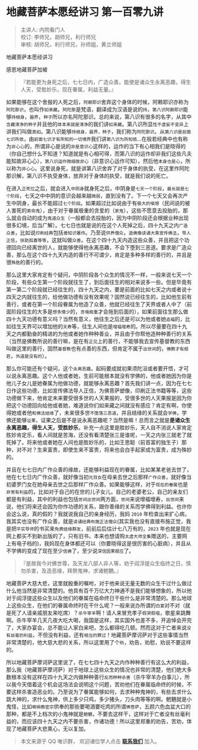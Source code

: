 # 地藏菩萨本愿经讲习 第一百零九讲

> 主讲人: 内院看门人 <br />
> 校订: 李师兄，胡师兄，利行师兄 <br />
> 审核: 胡师兄，利行师兄，孙师姐，黄兰师姐 <br />

地藏菩萨本愿经讲习

感恩地藏菩萨加被

> 『若能更为身死之后，七七日内，广造众善。能使是诸众生永离恶趣，得生人天，受胜妙乐，现在眷属，利益无量。』

如果能够在这个舍报的人死之后，`阿赖耶识`舍弃这个身体的时候，阿赖耶识亦称为`阿陀那识`，也叫作`如来藏`。`阿陀那`是梵语，翻译成为汉语是说的`持`，`第八识阿赖耶识`能够`持根身`，`器界`，`种子`所以亦名阿陀那识。总的来说，第八识有很多的名字，从其中`含藏清净的种子`并且他的`体本来就是清净`的我们讲`如来藏`。第八识所显`性不虚妄不变异`上讲我们叫做`真如`。第八识能够`持根身，器界，种子`，我们称为`阿陀那识`。从`第八识是前面七识所依`，由`前面七识才有所知的一切境界`我们讲`第八识为所知依`...在般若经典中也有称为`非心心`的，所谓非心是说的`非是意识心`这样的，运作的当下有心相我们是晓得的（你自己想什么不知道？知道就是有心相可得，而第八识的运作却非我们这些凡夫能知故非心心），`第八识运作微细故非心`（非意识心运作可知），然后他`本身也是心`，所以称为`非心心`。这里说身死，就是讲第八识舍弃了对于身体的执受，在这里作阿陀那识解，第八识不执受身体，放弃对于身体的执受，就是我们说的死亡。

在进入`正死位`之后，就会进入`中阴身`就身死之后，中阴身是`七天一个阶段`，`最长就是七个阶段`，七天之中中阴的意识会越来越`微弱`，直到没有了。下一个七天又会再次产生中阴身，最长不能超过`七个阶段`。如果超过比如说由于有`极大的嗔恨`（民间说的被人害死的`索命鬼`），由于对于眷属极重的贪爱的（`家鬼`），这些不愿意去投胎的，那么就会自动的成为`鬼道众生`（一般都会去投胎的，因为中阴阶段还会根据业种出现很多幻境，后当广解）。七七日也就是说的在这个人死掉之后，四十九天之内`广造众善`，比如说`印刷经典`包括`善知识著作`。乃至说`供养僧众`，`造佛像读诵大乘宣传佛法`，`导人正信`，`扶助孤寡等等`，这就叫做`众善`。在这个四十九天内造这些众善，并且把这个功德回向已经离世的人，就能够使得他永离恶趣，不会下堕到三恶道。要求是广造众善，那么在这个四十九天内造的善行不可谓少，肯定是多种多样的善行的，并且是很`殊胜`的善行的。

那么这里大家肯定有个疑问，中阴阶段各个众生的情况不一样，一般来说七天一个阶段，有些众生第一个阶段就往生了，到后面往生的相对来说多一些。但是毕竟有第一第二个阶段就已经往生的，四十九天之内，要是前面的比如七天之内或者说十四天之内就往生的，给他做功德有没有效果呢？固然说已经往生的，比如他生前有善行，或者在第一个阶段眷属为他造了众善，他就已经往生了天界或者人中了（前面阶段往生的大多是`想多情少`的，`贪嗔痴重`才会拖到后面的），如果前面往生那么做四十九天功德有意义吗？当然有意义，他往生之后还是可以为他或者她`追福`的，比如往生天界可以增加他的`天寿`等，往生人间也是`增福增寿`的。所以尽量要在四十九天之内都勤奋的精进的为他或者她作种种善业，并且由于你帮他造种种善行的关系（当然是佛教所说的善行嘛，是在有`正见`上的善行，不能够我去宣传基督教的东西叫做这里的善行，固然`基督教`也有点善的东西，但肯定不属于`出世间`的，`佛教才有般若`，`外道是没有的`）。

那么你可能还有个疑问，这个`永离恶趣`，起码要成就初果须陀洹或者要开悟，才可以说永离恶趣。这个人他或者她，生前可能根本就没有学佛的，他或者她因为你是他儿子女儿是她眷属为他做功德，就能够永离恶趣？首先我们讲一点，因为在七七日作这些功德，比如宣传佛法导人正信，为佛菩萨塑像，印刷正法书籍等等，这些功德做下来，他肯定未来要受很多世的人天果报的，受很多世的人天果报是因为你把这个功德回向给他或者她，难道说你们如来藏之间就没有感应？肯定有啊，你使得她或者他`和佛法结缘`了，未来很多世`不堕落三恶道`，并且结缘的关系就会`学佛`，学佛还能够`证果`，证果之后是不是说永离恶趣呢？当然是嘛！总而言之就是**是诸众生永离恶趣，得生人天，受胜妙乐**，补充一点这里是胜妙乐，天人自不消说人家肯定胜妙肯定乐，看人间就是苦海，还没有看清楚张三是谁呢，一天之内张三就老了就死掉了。将来他或者她在人间也是胜妙乐的，比如王思聪（前首富的独生子）那种，对不对？生来富贵，即使生来不富贵，将来也会白手起家成为富贵，成为殊妙的。

并且在七七日内广作众善的缘故，还能够利益现在的眷属，比如某某老爸去世了，他在七七日内广作众善，就好像当初`光目女`在母亲去世之后那样`广作众善`，就好像当初婆罗门女在她母亲去世之后那样广作众善。如果能够这样，对于`现在的眷属`也是`非常有利益`的，比如对于自己的在世的儿子女儿，自己的老婆老公，自己的亲友们都是有利益，其中的利益也包括`世间出世间`两方面，`世间`来说增福增寿，`出世间`来说，他们将来还会因为你作功德的关系，跟你善缘的关系而学佛得到利益。也许你会这么说，真的假的？我就说我自己的亲身经历，我妈 `2010` 年检查出来扩心病，我其实也没有广作众善，就是`读诵经典布施正法僧众`(其实我也没有直接布施正觉，我是把`平实导师`的书买来`免费结缘群友`，前前后后估计七八万有的，`2023` 年也就是现在网上都买不到新出版的了，只有旧书，本来也想请购`太虚大师全集`赠送的，主要网上有电子档的)，我妈现在身体都还可以（你要晓得这是很厉害的心脏病），并且从不学佛的变成了现在至少`信佛`了，至少说`深信因果报应`了。

> 『是故我今对佛世尊，及天龙八部人非人等，劝于阎浮提众生临终之日，慎勿杀害，及造恶缘，拜祭鬼神，求诸魍魉。』

地藏菩萨大慈大悲，这里就殷重的嘱咐，对于他来说无量无数的众生干过什么做过什么他当然是非常清楚的。他具有百千万亿大力神通不是我们能够想象的，所以他对于阎浮提这些众生以及他们的眷属在临命终日干些什么是非常清楚的。那么地球上这些众生，在他们的眷属命终时在干什么呢？一般来说办所谓的`白宴`对不对（就是死了人请亲戚朋友来吃席）？`杀牛宰羊`啊！请人来冒充孝子`假哭假唱`，歌星来跳舞啊。杀牛宰羊几天几夜大吃大喝，我国是这样，其实国外也差不多，开追悼会开完了，大家办宴会，总不能让人家白来吧，怎么都得吃几顿。然而这对于亡者来说`没有丝毫的利益`，不但没有利益，还有`相当的罪过`！地藏菩萨摩诃萨对于这些事情当然非常清楚的，他大慈大悲的关系，所以这里用了个`劝`，劝告，劝慰，劝说不要这样的。

所以地藏菩萨摩诃萨这里说了，在七七四十九天之内作种种善行有这么大的利益，那么我（地藏菩萨摩诃萨）对于地球上这些众生的情况也非常的清楚，他们绝大多数根本没有这样在四十九天之内做种种善行`反而种种杀害`（杀牛宰羊办白事儿），所以我今天借着这个机会这场法会说明这个问题，苦劝他们在眷属临命终的时候，不要这样杀害造恶业的。乃至说为了眷属能够如何，去求种种鬼神的，有些去求什么跳大神的，求什么鬼神，供上多少只鸡，多少猪头，刀头肉等等的啊。魍魉就是小鬼怪，比如`喇嘛教密宗`供奉的那些要喝酒要吃肉的所谓`佛菩萨`，五颜六色血盆大口的那种，都是不上档次的小鬼神就是`魍魉`，不要去这样干，这样对于亡者没有丝毫利益的，而应该四十九天之内不要杀害，作诸功德！所以这里郑重的劝告，苦劝，体现了地藏菩萨大悲熏心，无以复加。

> 本文来源于 QQ 唯识群， 欢迎诸位学人点击 **[联系我们](https://mp.weixin.qq.com/s/lZCfWjmLjgNR165Tx4_bCQ)** 加入。
